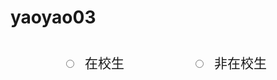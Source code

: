 # yaoyao03
<!DOCTYPE html>
<html>
<head>
	<title>yaoyao03</title>
	<style type="text/css">
	form{
		margin-top: 40px;
		text-align: center;
	}
	#outschool{
		margin-left: 100px;
	}
	#inschooler{
		margin: 20px 10px;
		font-size: 150%;
	}
	#outschooler{
		margin: 20px 10px;
		font-size: 150%;
	}
	#contain{
		margin: 30px 0px;
		font-weight: bold;
	}
	#text{
		height: 20px;
		width: 300px;
		border: solid 1px #778899;
		border-radius: 5px;
		-moz-border-radius:5px;
	}
	#city{
		margin-right: 30px;
		height: 25px;
		width: 60px;
		border: solid 1px #778899;
		border-radius: 5px;
		-moz-border-radius:5px;
	}
	#school-list{
		height: 25px;
		width: 100px;
		border: solid 1px #778899;
		border-radius: 5px;
		-moz-border-radius:5px;	
	}
	#school{
		display: none;
	}
	#work{
		display: none;
	}
	</style>
</head>
<body>
<form>
	<input type="radio" name="status" id="inschool">
	<label id="inschooler">在校生</label>
	<input type="radio" name="status" id="outschool">
	<label id="outschooler">非在校生</label>
	<div id="contain">
		<div id="school">
			<span>学校</span>
			<select id="city">
				<option>北京</option>
				<option>上海</option>
				<option>广州</option>
				<option>杭州</option>
			</select>
			<select id="school-list">
				<option>北京大学1</option>
				<option>北京大学2</option>
				<option>北京大学3</option>
			</select>
		</div>
		<div id="work">
			<span>就业单位</span>
			<input type="text" id="text">
		</div>
	</div>
</form>
</body>
<script type="text/javascript">
	var city=document.getElementById("city");
	var school=document.getElementById("school-list");
	document.addEventListener("click",function(){
		var x = event.target;
		switch(x.id){
			case "inschool":
			document.getElementById("school").style.display="block";
			document.getElementById("work").style.display="none";
			break;
			case "outschool":
			document.getElementById("school").style.display="none";
			document.getElementById("work").style.display="block";
		}
	});
	var cityarr=["北京","上海","广州","杭州"];
	var schoolarr=[["北京大学1","北京大学2","北京大学3"],["上海大学1","上海大学2","上海大学3"],["广州大学1","广州大学2","广州大学3"],["杭州大学1","杭州大学2","杭州大学3"]];
	document.addEventListener("change",function(){
		var x = event.target;
		if (x.id=="city") {
			school.innerHTML="";
			var index=city.selectedIndex;
			for (var i = 0; i < schoolarr[index].length; i++) {
				var option=document.createElement("option");
				school.appendChild(option);
				option.innerHTML=schoolarr[index][i];
			}
		}
	});
</script>
</html>
